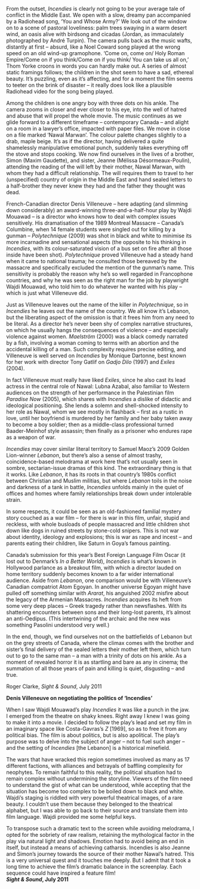 
From the outset, _Incendies_ is clearly not going to be your average tale of conflict in the Middle East. We open with a slow, dreamy pan accompanied by a Radiohead song, ‘You and Whose Army?’ We look out of the window on to a scene of pastoral loveliness: palm trees swaying in a warm desert wind, an oasis alive with birdsong and cicadas (Jordan, as immaculately photographed by André Turpin). The camera pulls back as the music wafts, distantly at first – absurd, like a Noel Coward song played at the wrong speed on an old wind-up gramophone. ‘Come on, come on/ Holy Roman Empire/Come on if you think/Come on if you think/ You can take us all on,’ Thom Yorke croons in words you can hardly make out. A series of almost static framings follows; the children in the shot seem to have a sad, ethereal beauty. It’s puzzling, even as it’s affecting, and for a moment the film seems to teeter on the brink of disaster – it really does look like a plausible Radiohead video for the song being played.

Among the children is one angry boy with three dots on his ankle. The camera zooms in closer and ever closer to his eye, into the well of hatred and abuse that will propel the whole movie. The music continues as we glide forward to a different timeframe – contemporary Canada – and alight on a room in a lawyer’s office, impacted with paper files. We move in close on a file marked ‘Nawal Marwan’.  The colour palette changes slightly to a drab, maple beige. It’s as if the director, having delivered a quite shamelessly manipulative emotional punch, suddenly takes everything off the stove and stops cooking. We now find ourselves in the lives of a brother, Simon (Maxim Gaudette), and sister, Jeanne (Mélissa Désormeaux-Poulin), attending the reading of the will left by their mother, Nawal Marwan, with whom they had a difficult relationship. The will requires them to travel to her (unspecified) country of origin in the Middle East and hand sealed letters to a half-brother they never knew they had and the father they thought was dead.

French-Canadian director Denis Villeneuve – here adapting (and slimming down considerably) an award-winning three-and-a-half-hour play by Wajdi Mouawad – is a director who knows how to deal with complex issues sensitively. His dramatisation of the 1989 Montreal Massacre – Canada’s Columbine, when 14 female students were singled out for killing by a gunman – _Polytechnique_ (2009) was shot in black and white to minimise its more incarnadine and sensational aspects (the opposite to his thinking in _Incendies_, with its colour-saturated vision of a bus set on fire after all those inside have been shot). _Polytechnique_ proved Villeneuve had a steady hand when it came to national trauma; he consulted those bereaved by the massacre and specifically excluded the mention of the gunman’s name. This sensitivity is probably the reason why he’s so well regarded in Francophone countries, and why he was seen as the right man for the job by playwright Wajdi Mouawad, who told him to do whatever he wanted with his play – which is just what Villeneuve did.

Just as Villeneuve leaves out the name of the killer in _Polytechnique_, so in _Incendies_ he leaves out the name of the country. We all know it’s Lebanon, but the liberating aspect of the omission is that it frees him from any need to be literal. As a director he’s never been shy of complex narrative structures, on which he usually hangs the consequences of violence – and especially violence against women. _Maelström_ (2000) was a black comedy narrated by a fish, involving a woman coming to terms with an abortion and the accidental killing of a man. Such complexity requires precise editing, and Villeneuve is well served on _Incendies_ by Monique Dartonne, best known for her work with director Tony Gatlif on _Gadjo Dilo_ (1997) and _Exiles_ (2004).

In fact Villeneuve must really have liked _Exiles_, since he also cast its lead actress in the central role of Nawal: Lubna Azabal, also familiar to Western audiences on the strength of her performance in the Palestinian film _Paradise Now_ (2005), which shares with _Incendies_ a dislike of didactic and ideological positioning. She lends a solemn and shell-shocked intensity to her role as Nawal, whom we see mostly in flashback – first as a rustic in love, until her boyfriend is murdered by her family and her baby taken away to become a boy soldier; then as a middle-class professional turned Baader-Meinhof style assassin; then finally as a prisoner who endures rape as a weapon of war.

_Incendies_ may cover similar literal territory to Samuel Maoz’s 2009 Golden Lion-winner _Lebanon_, but there’s also a sense of almost trashy, coincidence-based melodrama at work here that’s not usually seen in sombre, sectarian-issue dramas of this kind. The extraordinary thing is that it works. Like _Lebanon_, it has its roots in that country’s 1980s conflict between Christian and Muslim militias, but where _Lebanon_ toils in the noise and darkness of a tank in battle, _Incendies_ unfolds mainly in the quiet of offices and homes where family relationships break down under intolerable strain.

In some respects, it could be seen as an old-fashioned familial mystery story couched as a war film – for there is war in this film, unfair, stupid and reckless, with whole busloads of people massacred and little children shot down like dogs in ruined streets by stone-cold snipers. This is not war about identity, ideology and explosions; this is war as rape and incest – and parents eating their children, like Saturn in Goya’s famous painting.

Canada’s submission for this year’s Best Foreign Language Film Oscar (it lost out to Denmark’s _In a Better World_), _Incendies_ is what’s known in Hollywood parlance as a breakout film, with which a director lauded on home territory suddenly becomes known to a far wider international audience. Aside from _Lebanon_, one comparison would be with Villeneuve’s Canadian compatriot Atom Egoyan.  In another universe Egoyan might have pulled off something similar with _Ararat_, his anguished 2002 misfire about the legacy of the Armenian Massacres. _Incendies_ acquires its heft from some very deep places – Greek tragedy rather than newsflashes. With its shattering encounters between sons and their long-lost parents, it’s almost an anti-Oedipus. (This intertwining of the archaic and the new was something Pasolini understood very well.)

In the end, though, we find ourselves not on the battlefields of Lebanon but on the grey streets of Canada, where the climax comes with the brother and sister’s final delivery of the sealed letters their mother left them, which turn out to go to the same man – a man with a trinity of dots on his ankle. As a moment of revealed horror it is as startling and bare as any in cinema; the summation of all those years of pain and killing is quiet, disgusting – and true.

Roger Clarke, _Sight & Sound_, July 2011

**Denis Villeneuve on negotiating the politics of ‘Incendies’**

When I saw Wajdi Mouawad’s play _Incendies_ it was like a punch in the jaw.  
I emerged from the theatre on shaky knees. Right away I knew I was going to make it into a movie. I decided to follow the play’s lead and set my film in an imaginary space like Costa-Gavras’s _Z_ [1969], so as to free it from any political bias. The film is about politics, but is also apolitical. The play’s purpose was to delve into the subject of anger – not to fuel such anger – and the setting of _Incendies_ [the Lebanon] is a historical minefield.

The wars that have wracked this region sometimes involved as many as 17 different factions, with alliances and betrayals of baffling complexity for neophytes. To remain faithful to this reality, the political situation had to remain complex without undermining the storyline. Viewers of the film need to understand the gist of what can be understood, while accepting that the situation has become too complex to be boiled down to black and white. Wajdi’s staging is riddled with very powerful theatrical images, of a rare beauty. I couldn’t use them because they belonged to the theatrical alphabet, but I was able to go back to their source and translate them into film language. Wajdi provided me some helpful keys.

To transpose such a dramatic text to the screen while avoiding melodrama, I opted for the sobriety of raw realism, retaining the mythological factor in the play via natural light and shadows. Emotion had to avoid being an end in itself, but instead a means of achieving catharsis. Incendies is also Jeanne and Simon’s journey towards the source of their mother Nawal’s hatred. This is a very universal quest and it touches me deeply. But I admit that it took a long time to achieve the film’s dramatic balance in the screenplay. Each sequence could have inspired a  feature film!<br>
**_Sight & Sound_, July 2011**
<!--stackedit_data:
eyJoaXN0b3J5IjpbLTExMTkzNzU1OTZdfQ==
-->
